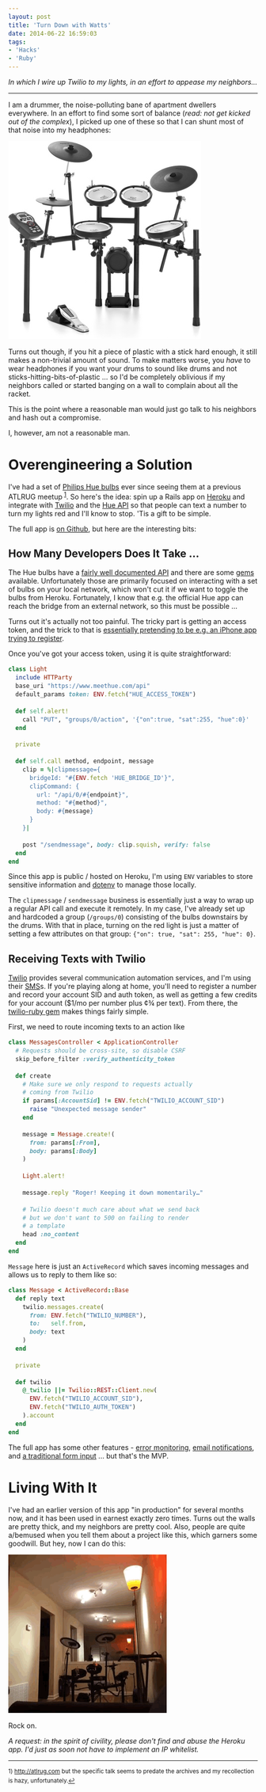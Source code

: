 ```yaml
---
layout: post
title: 'Turn Down with Watts'
date: 2014-06-22 16:59:03
tags:
- 'Hacks'
- 'Ruby'
---
```

_In which I wire up Twilio to my lights, in an effort to appease my neighbors…_

---

I am a drummer, the noise-polluting bane of apartment dwellers everywhere. In an effort to find some sort of balance (_read: not get kicked out of the complex_), I picked up one of these so that I can shunt most of that noise into my headphones:

![Roland V-Drums](/assets/images/vdrums.jpg)

Turns out though, if you hit a piece of plastic with a stick hard enough, it still makes a non-trivial amount of sound. To make matters worse, you _have_ to wear headphones if you want your drums to sound like drums and not sticks-hitting-bits-of-plastic … so I'd be completely oblivious if my neighbors called or started banging on a wall to complain about all the racket.

This is the point where a reasonable man would just go talk to his neighbors and hash out a compromise.

I, however, am not a reasonable man.

# Overengineering a Solution

I've had a set of [Philips Hue bulbs](http://meethue.com/) ever since seeing them at a previous ATLRUG meetup<sup> <a href="#fn1" id="ref1">1</a></sup>. So here's the idea: spin up a Rails app on [Heroku](http://heroku.com) and integrate with [Twilio](https://www.twilio.com/) and the [Hue API](http://developers.meethue.com/) so that people can text a number to turn my lights red and I'll know to stop. 'Tis a gift to be simple.

The full app is [on Github](https://github.com/jamesdabbs/aziz), but here are the interesting bits:

## How Many Developers Does It Take …

The Hue bulbs have a [fairly well documented API](http://developers.meethue.com/) and there are some [gems](https://github.com/soffes/hue) available. Unfortunately those are primarily focused on interacting with a set of bulbs on your local network, which won't cut it if we want to toggle the bulbs from Heroku. Fortunately, I know that e.g. the official Hue app can reach the bridge from an external network, so this must be possible …

Turns out it's actually not too painful. The tricky part is getting an access token, and the trick to that is [essentially pretending to be e.g. an iPhone app trying to register](http://blog.paulshi.me/technical/2013/11/27/Philips-Hue-Remote-API-Explained.html).

Once you've got your access token, using it is quite straightforward:

```ruby
class Light
  include HTTParty
  base_uri "https://www.meethue.com/api"
  default_params token: ENV.fetch("HUE_ACCESS_TOKEN")

  def self.alert!
    call "PUT", "groups/0/action", '{"on":true, "sat":255, "hue":0}'
  end

  private

  def self.call method, endpoint, message
    clip = %|clipmessage={
      bridgeId: "#{ENV.fetch 'HUE_BRIDGE_ID'}",
      clipCommand: {
        url: "/api/0/#{endpoint}",
        method: "#{method}",
        body: #{message}
      }
    }|

    post "/sendmessage", body: clip.squish, verify: false
  end
end
```

Since this app is public / hosted on Heroku, I'm using `ENV` variables to store sensitive information and [dotenv](https://github.com/bkeepers/dotenv) to manage those locally.

The `clipmessage` / `sendmessage` business is essentially just a way to wrap up a regular API call and execute it remotely. In my case, I've already set up and hardcoded a group (`/groups/0`) consisting of the bulbs downstairs by the drums. With that in place, turning on the red light is just a matter of setting a few attributes on that group: `{"on": true, "sat": 255, "hue": 0}`.


## Receiving Texts with Twilio

[Twilio](https://www.twilio.com/) provides several communication automation services, and I'm using their [SMS](https://www.twilio.com/sms)s. If you're playing along at home, you'll need to register a number and record your account SID and auth token, as well as getting a few credits for your account ($1/mo per number plus &#162;&#190; per text). From there, the [twilio-ruby gem](https://github.com/twilio/twilio-ruby) makes things fairly simple.

First, we need to route incoming texts to an action like

```ruby
class MessagesController < ApplicationController
  # Requests should be cross-site, so disable CSRF
  skip_before_filter :verify_authenticity_token

  def create
    # Make sure we only respond to requests actually
    # coming from Twilio
    if params[:AccountSid] != ENV.fetch("TWILIO_ACCOUNT_SID")
      raise "Unexpected message sender"
    end

    message = Message.create!(
      from: params[:From],
      body: params[:Body]
    )
    
    Light.alert!

    message.reply "Roger! Keeping it down momentarily…"

    # Twilio doesn't much care about what we send back
    # but we don't want to 500 on failing to render
    # a template
    head :no_content
  end
end
```

`Message` here is just an `ActiveRecord` which saves incoming messages and allows us to reply to them like so:

```ruby
class Message < ActiveRecord::Base
  def reply text
    twilio.messages.create(
      from: ENV.fetch("TWILIO_NUMBER"),
      to:   self.from,
      body: text
    )
  end

  private

  def twilio
    @_twilio ||= Twilio::REST::Client.new(
      ENV.fetch("TWILIO_ACCOUNT_SID"),
      ENV.fetch("TWILIO_AUTH_TOKEN")
    ).account
  end
end
```

The full app has some other features - [error monitoring](https://github.com/jamesdabbs/aziz/blob/87982c526c0f273d999eb9544d3ab052c60d9d62/config/initializers/rollbar.rb), [email notifications](https://github.com/jamesdabbs/aziz/blob/87982c526c0f273d999eb9544d3ab052c60d9d62/app/models/imposition.rb#L15), and [a traditional form input](https://github.com/jamesdabbs/aziz/blob/87982c526c0f273d999eb9544d3ab052c60d9d62/app/views/impositions/new.html.slim) ... but that's the MVP.

# Living With It

I've had an earlier version of this app "in production" for several months now, and it has been used in earnest exactly zero times. Turns out the walls are pretty thick, and my neighbors are pretty cool. Also, people are quite a/bemused when you tell them about a project like this, which garners some goodwill. But hey, now I can do this:

![Aziz! ... Lights!](/assets/images/drum-lights.gif)

Rock on.

_A request: in the spirit of civility, please don't find and abuse the Heroku app. I'd just as soon not have to implement an IP whitelist._

---

<sup id="fn1">1) http://atlrug.com but the specific talk seems to predate the archives and my recollection is hazy, unfortunately.<a href="#ref1">↩</a></sup>
